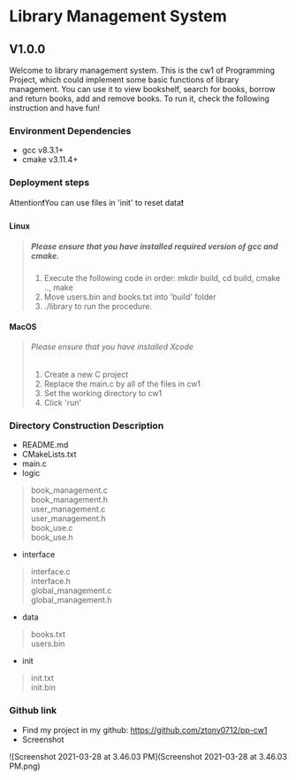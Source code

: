 # Library Management System

## V1.0.0 

Welcome to library management system. This is the cw1 of Programming Project, which could implement some basic functions of library management. You can use it to view bookshelf, search for books, borrow and return books, add and remove books. To run it, check the following instruction and have fun!

### Environment Dependencies

* gcc v8.3.1+
* cmake v3.11.4+

### Deployment steps

Attention❗️You can use files in 'init' to reset data❗️

#### Linux

> ##### Please ensure that you have installed required version of gcc and cmake.
>
> 1. Execute the following code in order: mkdir build, cd build, cmake .., make
> 2. Move users.bin and books.txt into 'build' folder
> 3. ./library to run the procedure.

#### MacOS

> ###### Please ensure that you have installed Xcode
>
> 1. Create a new 
> C project
> 2. Replace the main.c by all of the files in cw1
> 3. Set the working directory to cw1
> 4. Click 'run'

### Directory Construction Description

* README.md  
* CMakeLists.txt  
* main.c 
* logic  
> book_management.c  
> book_management.h  
> user_management.c  
> user_management.h  
> book_use.c  
> book_use.h  

* interface  
> interface.c  
> interface.h  
> global_management.c  
> global_management.h  

* data  
> books.txt  
> users.bin 

* init  
> init.txt  
> init.bin   



### Github link

* Find my project in my github: https://github.com/ztony0712/pp-cw1
* Screenshot

![Screenshot 2021-03-28 at 3.46.03 PM](Screenshot 2021-03-28 at 3.46.03 PM.png)